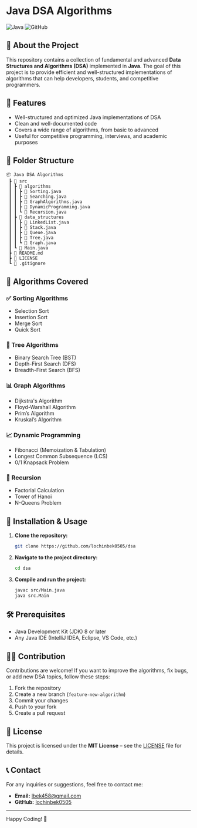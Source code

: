 # Java DSA Algorithms

![Java](https://img.shields.io/badge/Java-ED8B00?style=for-the-badge&logo=java&logoColor=white)
![GitHub](https://img.shields.io/github/license//lochinbek0505/dsa/)

## 📌 About the Project
This repository contains a collection of fundamental and advanced **Data Structures and Algorithms (DSA)** implemented in **Java**. The goal of this project is to provide efficient and well-structured implementations of algorithms that can help developers, students, and competitive programmers.

## 🚀 Features
- Well-structured and optimized Java implementations of DSA
- Clean and well-documented code
- Covers a wide range of algorithms, from basic to advanced
- Useful for competitive programming, interviews, and academic purposes

## 📂 Folder Structure
```plaintext
📦 Java DSA Algorithms
 ┣ 📂 src
 ┃ ┣ 📂 algorithms
 ┃ ┃ ┣ 📜 Sorting.java
 ┃ ┃ ┣ 📜 Searching.java
 ┃ ┃ ┣ 📜 GraphAlgorithms.java
 ┃ ┃ ┣ 📜 DynamicProgramming.java
 ┃ ┃ ┗ 📜 Recursion.java
 ┃ ┣ 📂 data_structures
 ┃ ┃ ┣ 📜 LinkedList.java
 ┃ ┃ ┣ 📜 Stack.java
 ┃ ┃ ┣ 📜 Queue.java
 ┃ ┃ ┣ 📜 Tree.java
 ┃ ┃ ┗ 📜 Graph.java
 ┃ ┗ 📜 Main.java
 ┣ 📜 README.md
 ┣ 📜 LICENSE
 ┗ 📜 .gitignore
```

## 📖 Algorithms Covered
### ✅ Sorting Algorithms
- Selection Sort
- Insertion Sort
- Merge Sort
- Quick Sort

### 🌳 Tree Algorithms
- Binary Search Tree (BST)
- Depth-First Search (DFS)
- Breadth-First Search (BFS)

### 📊 Graph Algorithms
- Dijkstra's Algorithm
- Floyd-Warshall Algorithm
- Prim’s Algorithm
- Kruskal’s Algorithm

### 📈 Dynamic Programming
- Fibonacci (Memoization & Tabulation)
- Longest Common Subsequence (LCS)
- 0/1 Knapsack Problem

### 🔄 Recursion
- Factorial Calculation
- Tower of Hanoi
- N-Queens Problem

## 🔧 Installation & Usage
1. **Clone the repository:**
   ```sh
   git clone https://github.com/lochinbek0505/dsa
   ```
2. **Navigate to the project directory:**
   ```sh
   cd dsa
   ```
3. **Compile and run the project:**
   ```sh
   javac src/Main.java
   java src.Main
   ```

## 🛠️ Prerequisites
- Java Development Kit (JDK) 8 or later
- Any Java IDE (IntelliJ IDEA, Eclipse, VS Code, etc.)

## 👨‍💻 Contribution
Contributions are welcome! If you want to improve the algorithms, fix bugs, or add new DSA topics, follow these steps:
1. Fork the repository
2. Create a new branch (`feature-new-algorithm`)
3. Commit your changes
4. Push to your fork
5. Create a pull request

## 📜 License
This project is licensed under the **MIT License** – see the [LICENSE](LICENSE) file for details.

## 📞 Contact
For any inquiries or suggestions, feel free to contact me:
- **Email:** lbek458@gmail.com
- **GitHub:** [lochinbek0505](https://github.com/lochinbek0505)

---
Happy Coding! 🚀

